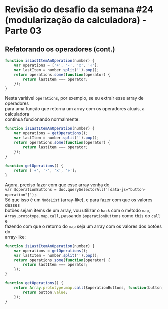 # Revisão do desafio da semana #24 (modularização da calculadora) - Parte 03

## Refatorando os operadores (cont.)

```JAVASCRIPT
function isLastItemAnOperation(number) {
    var operations = ['+', '-', 'x', '÷'];
    var lastItem = number.split('').pop();
    return operations.some(function(operator) {
        return lastItem === operator;
    });
}
```

Nesta variável `operations`, por exemplo, se eu extrair esse array de operadores  
para uma função que retorna um array com os operadores atuais, a calculadora  
continua funcionando normalmente:  

```JAVASCRIPT
function isLastItemAnOperation(number) {
    var operations = getOperations();
    var lastItem = number.split('').pop();
    return operations.some(function(operator) {
        return lastItem === operator;
    });
}

function getOperations() {
    return ['+', '-', 'x', '÷'];
}
```

Agora, preciso fazer com que esse array venha do  
`var $operationButtons = doc.querySelectorAll('[data-js="button-operation"]');`.  
Só que isso é um `NodeList` (array-like), e para fazer com que os valores desses  
botões sejam items de um array, vou utilizar o `hack` com o método `map`,  
`Array.prototype.map.call`, passando `$operationButtons` como `this` do `call` e  
fazendo com que o retorno do `map` seja um array com os valores dos botões do  
array-like:  

```JAVASCRIPT
function isLastItemAnOperation(number) {
    var operations = getOperations();
    var lastItem = number.split('').pop();
    return operations.some(function(operator) {
        return lastItem === operator;
    });
}

function getOperations() {
    return Array.prototype.map.call($operationButtons, function(button) {
        return button.value;
    });
}
```

